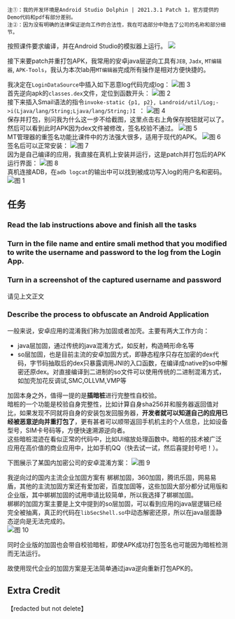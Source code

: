 `注①：我的开发环境是Android Studio Dolphin | 2021.3.1 Patch 1，官方提供的Demo代码和pdf有部分差别。`  
`注②：因为没有明确的法律保证逆向工作的合法性，我在可选部分中隐去了公司的名称和部分细节。`


按照课件要求编译，并在Android Studio的模拟器上运行。
![](images/3be420d252309b4018421d7cac25de6dc100ccbda7fa3024e78a999a1cda066b.png)  

接下来要patch并重打包APK，我常用的安卓java层逆向工具有`JEB`, `Jadx`, `MT编辑器`, `APK-Tools`，我认为本次lab用`MT编辑器`完成所有操作是相对方便快捷的。

我决定在`LoginDataSource`中插入如下恶意log代码完成log：
![图 3](images/24fe7adc00f7f930c91a9ac38a9ac68c2271fc14a10d8a52968e09fed527b89c.png)  
首先逆向apk的`classes.dex`文件，定位到函数开头：
![图 2](images/5fb1f358cce69dcdea62be8192161eb691b66b9b20d4a8cad607cba1240bf492.png)  
接下来插入Smail语法的指令`invoke-static {p1, p2}, Landroid/util/Log;->i(Ljava/lang/String;Ljava/lang/String;)I
`：
![图 4](images/fea171703eaaaa931fd5186f886a79df6067493ebe932ce8dc6763986104ffa1.png)  
保存并打包，别问我为什么这一步不给截图，这里点击右上角保存按钮就可以了。  
然后可以看到此时APK因为dex文件被修改，签名校验不通过。
![图 5](images/caea94baa1dcfcd0b0f76dd22d080a612b553cc25a85b87419539888e043b344.png)  
MT管理器的重签名功能比课件中的方法强大很多，适用于现代的APK。
![图 6](images/4de7392069fd0abd55082c56ce90d7d782cb33508c7c626507463b643af2db3c.png)  
签名后可以正常安装：
![图 7](images/e1765d5a026d6a52a284308479eadb571ed6a8b264d8ca3d18b4ff564efb60cd.png)  
因为是自己编译的应用，我直接在真机上安装并运行，这是patch并打包后的APK运行界面：
![图 8](images/b69efe3238b4487468fcd32b375d2d5380f2c302aa52446dcf3b69588117c057.png)  
真机连接ADB，在`adb logcat`的输出中可以找到被成功写入log的用户名和密码。
![图 1](images/3715c7a3a301da1723d1627ebe1f0792b6c4aa4ad71ec9e198eabab49c4b8874.png)  

## 任务
### Read the lab instructions above and finish all the tasks
### Turn in the file name and entire smali method that you modified to write the username and password to the log from the Login App.
### Turn in a screenshot of the captured username and password
请见上文正文

### Describe the process to obfuscate an Android Application
一般来说，安卓应用的混淆我们称为加固或者加壳。主要有两大工作方向：
- java层加固，通过传统的java混淆方式，如反射，构造畸形命名等
- so层加固，也是目前主流的安卓加固方式，即静态程序只存在加密的dex代码，字节码抽取后的dex只暴露调用JNI的入口函数，在编译成native的so中解密还原dex。对直接编译到二进制的so文件可以使用传统的二进制混淆方式，如加壳加花反调试,SMC,OLLVM,VMP等

加固本身之外，值得一提的是**插暗桩**进行完整性自校验。  
暗桩的一个功能是校验自身完整性，比如计算自身sha256并和服务器返回值对比，如果发现不同就将自身的安装包发回服务器，**开发者就可以知道自己的应用已经被恶意逆向并重打包了**，更有甚者可以顺带返回手机机主的个人信息，比如设备型号，SIM卡号码等，方便快速溯源逆向者。  
这些暗桩混迹在看似正常的代码中，比如UI缩放处理函数中。暗桩的技术被广泛应用在高价值的商业应用中，比如手机QQ（快去试一试，然后喜提封号吧！）。

下图展示了某国内加密公司的安卓混淆方案：
![图 9](images/f407d0fb4b68c3a4c5a55a93f08ef8c8c333266c3ab478d4503a763843b3c1fd.png)  

我逆向过的国内主流企业加固方案有 梆梆加固，360加固，腾讯乐固，网易易盾，其他的主流加固方案还有爱加密，百度加固等，这些加固大部分都分试用版和企业版，其中梆梆加固的试用申请比较简单，所以我选择了梆梆加固。  
梆梆的加固方案主要是上文中提到的so层加固，可以看到应用的java层逻辑已经完全被抽离，真正的代码在`libSecShell.so`中动态解密还原，所以在java层面静态逆向是无法完成的。  
![图 10](images/bf9285fe34a226c72969909c4b0266393c9ba59d56a560eaa8526d7b49c5e643.png)

同时企业版的加固也会带自校验暗桩，即使APK成功打包签名也可能因为暗桩检测而无法运行。  

故使用现代企业的加固方案是无法简单通过java逆向重新打包APK的。

## Extra Credit

【redacted but not delete】